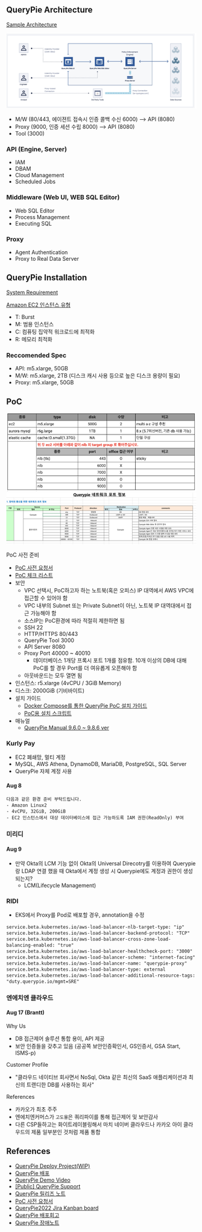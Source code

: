 ## QueryPie Architecture

[Sample Architecture](https://www.notion.so/chequer/Sample-Architecture-7e29ec69c1ac4565975b58c14a16aeae)

![QueryPie Architecture](images/querypie-architecture.png)

- M/W (80/443, 에이젼트 접속시 인증 콜백 수신 6000) --> API (8080)
- Proxy (9000, 인증 세션 수립 8000) --> API (8080)
- Tool (3000)

### API (Engine, Server)
- IAM
- DBAM
- Cloud Management
- Scheduled Jobs

### Middleware (Web UI, WEB SQL Editor)
- Web SQL Editor
- Process Management
- Executing SQL

### Proxy
- Agent Authentication
- Proxy to Real Data Server

## QueryPie Installation

[System Requirement](https://www.notion.so/chequer/System-Requirements-58fb57ea60e2433aa4a74d8cda00b2c9)

[Amazon EC2 인스턴스 유형](https://aws.amazon.com/ko/ec2/instance-types/)
- T: Burst
- M: 범용 인스턴스
- C: 컴퓨팅 집약적 워크로드에 최적화
- R: 메모리 최적화

### Reccomended Spec
- API: m5.xlarge, 50GB
- M/W: m5.xlarge, 2TB (디스크 캐시 사용 등으로 높은 디스크 용량이 필요)
- Proxy: m5.xlarge, 50GB

## PoC

![Querypie 설치 환경](images/querypie-network-02.png)
![Querypie 네트워크 포트 정보](images/querypie-network.png)

PoC 사전 준비 
- [PoC 사전 요청서](https://forms.monday.com/forms/f51f98b9ed591ae52b14d4a7fdfeb919?r=use1)
- [PoC 체크 리스트](https://docs.google.com/spreadsheets/d/1ECdXVs_rqZ7AjNEzMyWVacsxsywrJ8SDUKZxK-Ky5ZI/edit?usp=sharing)
- 보안
  - VPC 선택시, PoC하고자 하는 노트북(혹은 오피스) IP 대역에서 AWS VPC에 접근할 수 있어야 함
  - VPC 내부의 Subnet 또는 Private Subnet이 아닌, 노트북 IP 대역대에서 접근 가능해야 함
  - 소스IP는 PoC환경에 따라 적절히 제한하면 됨
  - SSH 22
  - HTTP/HTTPS 80/443
  - QueryPie Tool 3000
  - API Server 8080
  - Proxy Port 40000 ~ 40010
    - 데이터베이스 1개당 프록시 포트 1개를 점유함. 10개 이상의 DB에 대해 PoC를 할 경우 Port를 더 여유롭게 오픈해야 함
  - 아웃바운드는 모두 열면 됨 
- 인스턴스: r5.xlarge (4vCPU / 3GiB Memory)
- 디스크: 2000GiB (기비바이트)
- 설치 가이드
  - [Docker Compose를 통한 QueryPie PoC 설치 가이드](https://chequer.monday.com/docs/2758643566)
  - [PoC용 설치 스크립트](https://chequer.monday.com/docs/3043625004)
- 매뉴얼
  - [QueryPie Manual 9.6.0 ~ 9.8.6 ver](https://www.notion.so/chequer/QueryPie-Manual-9-6-0-9-8-6-ver-bd9a1ad2788b4cb8877d3a233c65688f)

### Kurly Pay
- EC2 폐쇄망, 멀티 계정
- MySQL, AWS Athena, DynamoDB, MariaDB, PostgreSQL, SQL Server
- QueryPie 자체 계정 사용

#### Aug 8

```
다음과 같은 환경 준비 부탁드립니다.
- Amazon Linux2
- 4vCPU, 32GiB, 200GiB
- EC2 인스턴스에서 대상 데이터베이스에 접근 가능하도록 IAM 권한(ReadOnly) 부여
```

### 미리디
#### Aug 9
- 만약 Okta의 LCM 기능 없이 Okta의 Universal Direcotry를 이용하여 Querypie랑 LDAP 연결 했을 때 Okta에서 계정 생성 시 Querypie에도 계정과 권한이 생성되는지?
  - LCM(Lifecycle Management)


### RIDI

- EKS에서 Proxy를 Pod로 배포할 경우, annotation을 수정
```
service.beta.kubernetes.io/aws-load-balancer-nlb-target-type: "ip"
service.beta.kubernetes.io/aws-load-balancer-backend-protocol: "TCP"
service.beta.kubernetes.io/aws-load-balancer-cross-zone-load-balancing-enabled: "true" 
service.beta.kubernetes.io/aws-load-balancer-healthcheck-port: "3000"
service.beta.kubernetes.io/aws-load-balancer-scheme: "internet-facing"
service.beta.kubernetes.io/aws-load-balancer-name: "querypie-proxy"
service.beta.kubernetes.io/aws-load-balancer-type: external
service.beta.kubernetes.io/aws-load-balancer-additional-resource-tags: "duty.querypie.io/mgmt=SRE"
```

### 엔에치엔 클라우드
#### Aug 17 (Brantt)

Why Us 
- DB 접근제어 솔루션 통합 용이, API 제공
- 보안 인증들을 갖추고 있음 (공공쪽 보안인증확인서, GS인증서, GSA Start, ISMS-p)

Customer Profile
- "클라우드 네이티브 회사면서 NoSql, Okta 같은 최신의 SaaS 애플리케이션과 최신의 트랜디한 DB를 사용하는 회사"

References
- 카카오가 최초 주주
- 엔에치엔커머스가 `고도몰`은 쿼리파이를 통해 접근제어 및 보안감사
- 다른 CSP들하고는 화이트레이블링해서 마치 네이버 클라우드나 카카오 아이 클라우드의 제품 일부분인 것처럼 제품 통합 


## References
- [QueryPie Deploy Project(WIP)](https://www.notion.so/chequer/QueryPie-Deploy-Project-WIP-0f83906d93a94449928d9bf4650b7155)
- [QueryPie 배포](https://www.notion.so/chequer/QueryPie-d06e4e83dfab4d3b8f14b4958c714a2c)
- [QueryPie Demo Video](https://youtu.be/5zFpJOkdFcU)
- [[Public] QueryPie Support](https://www.notion.so/chequer/Public-QueryPie-Support-bfd06f81d80e4152a9758487181c86fd)
- [QueryPie 릴리즈 노트](https://support.querypie.com/hc/ko/categories/360001485233)
- [PoC 사전 요청서](https://chequer.monday.com/boards/2803769546/)
- [QueryPie2022 Jira Kanban board](https://chequer.atlassian.net/jira/software/c/projects/QP/boards/45)
- [QueryPie 배포회고](https://www.notion.so/chequer/3112e496c7ad4da78e449942a33094b1)
- [QueryPie 장애노트](https://www.notion.so/chequer/Public-QueryPie-Support-bfd06f81d80e4152a9758487181c86fd)
